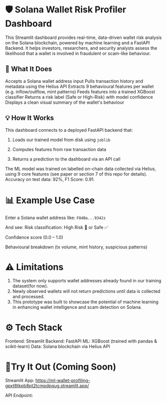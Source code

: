 # 🛡️ Solana Wallet Risk Profiler Dashboard

This Streamlit dashboard provides real-time, data-driven wallet risk analysis on the Solana blockchain, powered by machine learning and a FastAPI Backend. It helps investors, researchers, and security analysts assess the likelihood that a wallet is involved in fraudulent or scam-like behaviour.

## 🚀 What It Does

 Accepts a Solana wallet address input
 Pulls transaction history and metadata using the Helius API
 Extracts 9 behavioural features per wallet (e.g. inflow/outflow, mint patterns)
 Feeds features into a trained XGBoost classifier
 Returns a risk label (Safe or High-Risk) with model confidence
 Displays a clean visual summary of the wallet's behaviour

## 💡 How It Works
This dashboard connects to a deployed FastAPI backend that:
  1. Loads our trained model from disk using ```joblib```

  2. Computes features from raw transaction data

  3. Returns a prediction to the dashboard via an API call

The ML model was trained on labelled on-chain data collected via Helius, using 9 core features (see paper or section 7 of this repo for details). Accuracy on test data: 92%, F1 Score: 0.91.

# 📊 Example Use Case

Enter a Solana wallet address like:
```F84Ba...9342z```

And see:
  Risk classification: High Risk 🚨 or Safe ✅
  
  Confidence score (0.0 – 1.0)
  
  Behavioural breakdown (tx volume, mint history, suspicious patterns)

# ⚠️ Limitations
  1. The system only supports wallet addresses already found in our training dataset(for now).
  2. Newly observed wallets will not return predictions until data is collected and processed.
  3. This prototype was built to showcase the potential of machine learning in enhancing wallet intelligence and scam detection on Solana.

# ⚙ Tech Stack

Frontend: Streamlit
Backend: FastAPI
ML: XGBoost (trained with pandas & scikit-learn)
Data: Solana blockchain via Helius API

# 🧪Try It Out (Coming Soon)

Streamlit App: https://ml-wallet-profiling-gpxt8tkpb8pt2tcmpdpqug.streamlit.app/

API Endpoint: 
